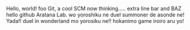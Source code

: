 Hello, world!
foo
Git, a cool SCM
now thinking.....
extra line
bar and BAZ
hello github
Aratana Lab. wo yoroshiku ne
duel summoner de asonde ne!
Yada!!
duel in wonderland mo yorosiku ne!!
hokanimo game iroiro aru yo!
